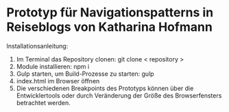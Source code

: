 # Prototyp für Navigationspatterns in Reiseblogs von Katharina Hofmann

Installationsanleitung:

1. Im Terminal das Repository clonen: git clone < repository > 
2. Module installieren: npm i
3. Gulp starten, um Build-Prozesse zu starten: gulp
4. index.html im Browser öffnen
5. Die verschiedenen Breakpoints des Prototyps können über die Entwicklertools oder durch Veränderung der Größe des Browserfensters betrachtet werden.
